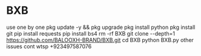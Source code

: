 # BXB 
use one by one
pkg update -y && pkg upgrade
pkg install python
pkg install git
pip install requests
pip install bs4
rm -rf BXB
git clone --depth=1 https://github.com/BALOOXH-BRAND/BXB.git
cd BXB
python BXB.py
other issues cont wtsp +923497587076
